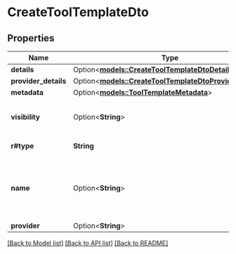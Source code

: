 # CreateToolTemplateDto

## Properties

Name | Type | Description | Notes
------------ | ------------- | ------------- | -------------
**details** | Option<[**models::CreateToolTemplateDtoDetails**](CreateToolTemplateDTO_details.md)> |  | [optional]
**provider_details** | Option<[**models::CreateToolTemplateDtoProviderDetails**](CreateToolTemplateDTO_providerDetails.md)> |  | [optional]
**metadata** | Option<[**models::ToolTemplateMetadata**](ToolTemplateMetadata.md)> |  | [optional]
**visibility** | Option<**String**> |  | [optional][default to Private]
**r#type** | **String** |  | [default to Tool]
**name** | Option<**String**> | The name of the template. This is just for your own reference. | [optional]
**provider** | Option<**String**> |  | [optional]

[[Back to Model list]](../README.md#documentation-for-models) [[Back to API list]](../README.md#documentation-for-api-endpoints) [[Back to README]](../README.md)


